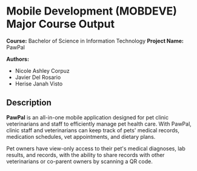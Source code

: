 # Mobile Development (MOBDEVE) Major Course Output
**Course:** Bachelor of Science in Information Technology
**Project Name:** PawPal

**Authors:** 
- Nicole Ashley Corpuz
- Javier Del Rosario
- Herise Janah Visto

## Description
**PawPal** is an all-in-one mobile application designed for pet clinic veterinarians and staff to efficiently manage pet health care. With PawPal, clinic staff and veterinarians can keep track of pets' medical records, medication schedules, vet appointments, and dietary plans.

Pet owners have view-only access to their pet's medical diagnoses, lab results, and records, with the ability to share records with other veterinarians or co-parent owners by scanning a QR code.

